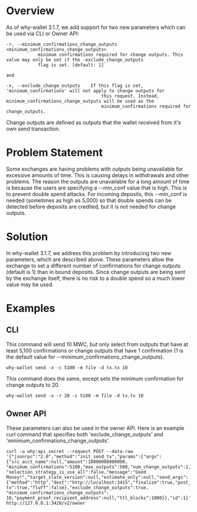 # Overview #

As of why-wallet 3.1.7, we add support for two new parameters which can be used via CLI or Owner API:

```
-r, --minimum_confirmations_change_outputs <minimum_confirmations_change_outputs>
            minimum confirmations required for change outputs. This value may only be set if the -exclude_change_outputs
            flag is set. [default: 1]
            
and

-x, --exclude_change_outputs    If this flag is set, 'minimum_confirmations' will not apply to change outputs for
                                    this request. Instead, minimum_confirmations_change_outputs will be used as the
                                    minimum_confirmations required for change_outputs.
```

Change outputs are defined as outputs that the wallet received from it's own send transaction.

# Problem Statement #

Some exchanges are having problems with outputs being unavailable for excessive amounts of time. This is causing
delays in withdrawals and other problems. The reason the outputs are unavailable for a long amount of time is because the users
are specifying a --min_conf value that is high. This is to prevent double spend attacks. For incoming deposits,
this --min_conf is needed (sometimes as high as 5,000) so that double spends can be detected before deposits are credited, but
it is not needed for change outputs.

# Solution #

In why-wallet 3.1.7, we address this problem by introducing two new parameters, which are described above. These parameters
allow the exchange to set a different number of confirmations for change outputs (default is 1) than in bound deposits. Since
change outputs are being sent by the exchange itself, there is no risk to a double spend so a much lower value may be used.

# Examples #

## CLI ##

This command will send 10 MWC, but only select from outputs that have at least 5,100 confirmations or change outputs that have
1 confirmation (1 is the default value for --minimum_confirmations_change_outputs).

```why-wallet send -x -c 5100 -m file -d tx.tx 10```

This command does the same, except sets the minimum confirmation for change outputs to 20.

```why-wallet send -x -r 20 -c 5100 -m file -d tx.tx 10```

## Owner API ##

These parameters can also be used in the owner API. Here is an example curl command that specifies both
'exclude_change_outputs' and 'minimum_confirmations_change_outputs'.

```curl -u why:api_secret --request POST --data-raw '{"jsonrpc":"2.0","method":"init_send_tx","params":{"args":{"src_acct_name":null,"amount":10000000000000, "minimum_confirmations":5100,"max_outputs":500,"num_change_outputs":1,"selection_strategy_is_use_all":false,"message":"Good Money!","target_slate_version":null,"estimate_only":null,"send_args":{"method":"http","dest":"http://localhost:3415","finalize":true,"post_tx":true,"fluff":false},"exclude_change_outputs":true, "minimum_confirmations_change_outputs": 10,"payment_proof_recipient_address":null,"ttl_blocks":1000}},"id":1}' http://127.0.0.1:3420/v2/owner```

